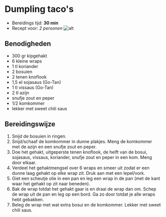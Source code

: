 # Dumpling taco's

- Bereidings tijd: **30 min**
- Recept voor: *2 personen*
![alt](https://www.lekkerensimpel.com/wp-content/uploads/2024/06/588A4575.jpg.webp)

## Benodigheden

- 300 gr kipgehakt
- 6 kleine wraps
- 1 tl koriander
- 2 bosuien
- 2 tenen knoflook
- 1,5 el sojasaus (Go-Tan)
- 1 tl vissaus (Go-Tan)
- 2 tl azijn
- snufje zout en peper
- 1/2 komkommer
- lekker met sweet chili saus

## Bereidingswijze

1. Snijd de bosuien in ringen.
2. Snijd/schaaf de komkommer in dunne plakjes. Meng de komkommer met de azijn en een snufje zout en peper.
3. Doe het gehakt, uitgeperste tenen knoflook, de helft van de bosui, sojasaus, vissaus, koriander, snufje zout en peper in een kom. Meng door elkaar.
4. Verdeel het gehaktmengsel over 6 wraps en smeer uit zodat er een dunne laag gehakt op elke wrap zit. Druk aan met een lepel/vork.
5. Giet een scheutje olie in een pan en leg een wrap in de pan (met de kant waar het gehakt op zit naar beneden).
6. Bak de wrap totdat het gehakt gaar is en draai de wrap dan om. Schep de wrap uit de pan en leg op een bord. Ga zo door totdat je alle wraps hebt gebakken.
7. Beleg de wrap met wat extra bosui en de komkommer. Lekker met sweet chili saus.
